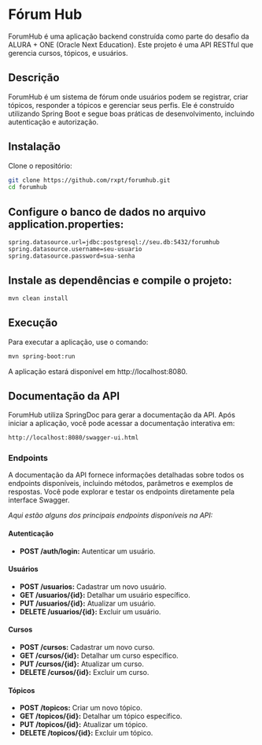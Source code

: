 # Fórum Hub


ForumHub é uma aplicação backend construída como parte do desafio da ALURA + ONE (Oracle Next Education). Este projeto é uma API RESTful que gerencia cursos, tópicos, e usuários.

## Descrição
ForumHub é um sistema de fórum onde usuários podem se registrar, criar tópicos, responder a tópicos e gerenciar seus perfis. Ele é construído utilizando Spring Boot e segue boas práticas de desenvolvimento, incluindo autenticação e autorização.

## Instalação
Clone o repositório:

```bash
git clone https://github.com/rxpt/forumhub.git
cd forumhub
```

## Configure o banco de dados no arquivo application.properties:

```properties
spring.datasource.url=jdbc:postgresql://seu.db:5432/forumhub
spring.datasource.username=seu-usuario
spring.datasource.password=sua-senha
```

## Instale as dependências e compile o projeto:

```bash
mvn clean install
```

## Execução
Para executar a aplicação, use o comando:

```bash
mvn spring-boot:run
```

A aplicação estará disponível em http://localhost:8080.

## Documentação da API
ForumHub utiliza SpringDoc para gerar a documentação da API. Após iniciar a aplicação, você pode acessar a documentação interativa em:

```bash
http://localhost:8080/swagger-ui.html
```

### Endpoints
A documentação da API fornece informações detalhadas sobre todos os endpoints disponíveis, incluindo métodos, parâmetros e exemplos de respostas. Você pode explorar e testar os endpoints diretamente pela interface Swagger.

_Aqui estão alguns dos principais endpoints disponíveis na API:_

#### Autenticação
- **POST /auth/login:** Autenticar um usuário.
#### Usuários
- **POST /usuarios:** Cadastrar um novo usuário.
- **GET /usuarios/{id}:** Detalhar um usuário específico.
- **PUT /usuarios/{id}:** Atualizar um usuário.
- **DELETE /usuarios/{id}:** Excluir um usuário.
#### Cursos
- **POST /cursos:** Cadastrar um novo curso.
- **GET /cursos/{id}:** Detalhar um curso específico.
- **PUT /cursos/{id}:** Atualizar um curso.
- **DELETE /cursos/{id}:** Excluir um curso.
#### Tópicos
- **POST /topicos:** Criar um novo tópico.
- **GET /topicos/{id}:** Detalhar um tópico específico.
- **PUT /topicos/{id}:** Atualizar um tópico.
- **DELETE /topicos/{id}:** Excluir um tópico.

